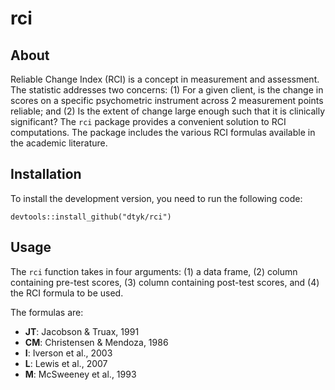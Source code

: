 # rci

## About
Reliable Change Index (RCI) is a concept in measurement and assessment. The statistic addresses two concerns: (1) For a given client, is the change in scores on a specific psychometric instrument across 2 measurement points reliable; and (2) Is the extent of change large enough such that it is clinically significant? The `rci` package provides a convenient solution to RCI computations. The package includes the various RCI formulas available in the academic literature.

## Installation
To install the development version, you need to run the following code:
```
devtools::install_github("dtyk/rci")
```

## Usage
The `rci` function takes in four arguments: (1) a data frame, (2) column containing pre-test scores, (3) column containing post-test scores, and (4) the RCI formula to be used.

The formulas are:

* **JT**: Jacobson & Truax, 1991
* **CM**: Christensen & Mendoza, 1986
* **I**: Iverson et al., 2003
* **L**: Lewis et al., 2007
* **M**: McSweeney et al., 1993

